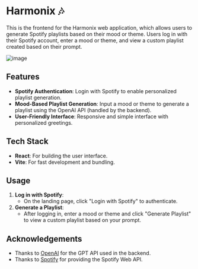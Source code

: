# Harmonix 🎶
This is the frontend for the Harmonix web application, which allows users to generate Spotify playlists based on their mood or theme. Users log in with their Spotify account, enter a mood or theme, and view a custom playlist created based on their prompt.

![image](https://github.com/user-attachments/assets/9ee206fd-078f-46af-a593-2ab693f94e9d)

## Features
- **Spotify Authentication**: Login with Spotify to enable personalized playlist generation.
- **Mood-Based Playlist Generation**: Input a mood or theme to generate a playlist using the OpenAI API (handled by the backend).
- **User-Friendly Interface**: Responsive and simple interface with personalized greetings.

## Tech Stack
- **React**: For building the user interface.
- **Vite**: For fast development and bundling.

## Usage
1. **Log in with Spotify**:
   - On the landing page, click "Login with Spotify" to authenticate.
2. **Generate a Playlist**:
   - After logging in, enter a mood or theme and click "Generate Playlist" to view a custom playlist based on your prompt.

## Acknowledgements
- Thanks to [OpenAI](https://openai.com) for the GPT API used in the backend.
- Thanks to [Spotify](https://developer.spotify.com) for providing the Spotify Web API.
